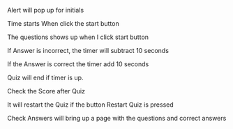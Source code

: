 Alert will pop up for initials

Time starts When click the start button

The questions shows up when I click start button

If Answer is incorrect, the timer will subtract 10 seconds

If the Answer is correct the timer add 10 seconds

Quiz will end if timer is up.

Check the Score after Quiz

It will restart the Quiz if the button Restart Quiz is pressed

Check Answers will bring up a page with the questions and correct answers